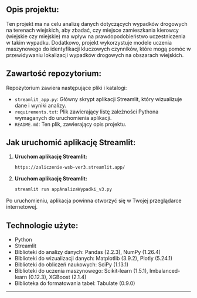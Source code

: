 ## Opis projektu:
Ten projekt ma na celu analizę danych dotyczących wypadków drogowych na terenach wiejskich, aby zbadać, czy miejsce zamieszkania kierowcy (wiejskie czy miejskie) ma wpływ na prawdopodobieństwo uczestniczenia w takim wypadku. Dodatkowo, projekt wykorzystuje modele uczenia maszynowego do identyfikacji kluczowych czynników, które mogą pomóc w przewidywaniu lokalizacji wypadków drogowych na obszarach wiejskich.

## Zawartość repozytorium:
Repozytorium zawiera następujące pliki i katalogi:

-   `streamlit_app.py`: Główny skrypt aplikacji Streamlit, który wizualizuje dane i wyniki analizy.
-   `requirements.txt`: Plik zawierający listę zależności Pythona wymaganych do uruchomienia aplikacji.
-   `README.md`: Ten plik, zawierający opis projektu.

## Jak uruchomić aplikację Streamlit:
1.  **Uruchom aplikację Streamlit:**
    ```bash
    https://zaliczenie-wsb-ver3.streamlit.app/
    ```
    
2.  **Uruchom aplikację Streamlit:**
    ```bash
    streamlit run appAnalizaWypadki_v3.py
    ```

   Po uruchomieniu, aplikacja powinna otworzyć się w Twojej przeglądarce internetowej.

## Technologie użyte:
-   Python
-   Streamlit
-   Biblioteki do analizy danych: Pandas (2.2.3), NumPy (1.26.4)
-   Biblioteki do wizualizacji danych: Matplotlib (3.9.2), Plotly (5.24.1)
-   Biblioteki do obliczeń naukowych: SciPy (1.13.1)
-   Biblioteki do uczenia maszynowego: Scikit-learn (1.5.1), Imbalanced-learn (0.12.3), XGBoost (2.1.4)
-   Biblioteka do formatowania tabel: Tabulate (0.9.0)

---
